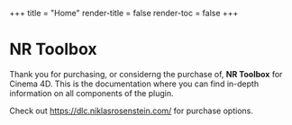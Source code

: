 +++
title = "Home"
render-title = false
render-toc = false
+++

# NR Toolbox

Thank you for purchasing, or considerng the purchase of, **NR Toolbox**
for Cinema 4D. This is the documentation where you can find in-depth
information on all components of the plugin.

Check out https://dlc.niklasrosenstein.com/ for purchase options.
